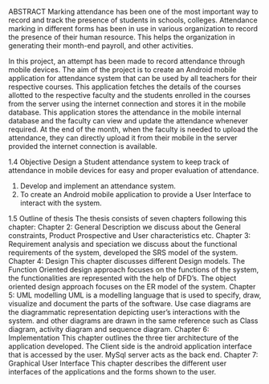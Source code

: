ABSTRACT
Marking attendance has been one of the most important way to record and track the presence 
of students in schools, colleges. Attendance marking in different forms has been in use in 
various organization to record the presence of their human resource. This helps the organization in generating their month-end payroll, and other activities.

In this project, an attempt has been made to record attendance through mobile devices. The aim of the project is to create an Android mobile application for attendance system that can be used by all teachers for their respective courses. This application fetches the details of the courses allotted to the respective faculty and the students enrolled in the courses from the server using the internet connection and stores it in the mobile database. This application stores the attendance in the mobile internal database and the faculty can view and update the attendance whenever required. At the end of the month, when the faculty is needed to upload
the attendance, they can directly upload it from their mobile in the server provided the internet connection is available.

1.4 Objective
Design a Student attendance system to keep track of attendance in mobile devices for easy and proper evaluation of attendance.
1. Develop and implement an attendance system.
2. To create an Android mobile application to provide a User Interface to interact with the system.

1.5 Outline of thesis
The thesis consists of seven chapters following this chapter:
Chapter 2: General Description
we discuss about the General constraints, Product Prospective and User characteristics etc.
Chapter 3: Requirement analysis and speciation
we discuss about the functional requirements of the system, developed the SRS model of the system.
Chapter 4: Design
This chapter discusses different Design models. The Function Oriented design approach focuses on the functions of the system, the functionalities are represented with the help of DFD’s. The object oriented design approach focuses on the ER model of the system.
Chapter 5: UML modelling
UML is a modelling language that is used to specify, draw, visualize and document the parts of the software. Use case diagrams are the diagrammatic representation depicting user’s interactions with the system. and other diagrams are drawn in the same reference such as Class diagram, activity diagram and sequence diagram.
Chapter 6: Implementation
This chapter outlines the three tier architecture of the application developed. The Client side is the android application interface that is accessed by the user. MySql server acts as the back end.
Chapter 7: Graphical User Interface
This chapter describes the different user interfaces of the applications and the forms shown to the user.


